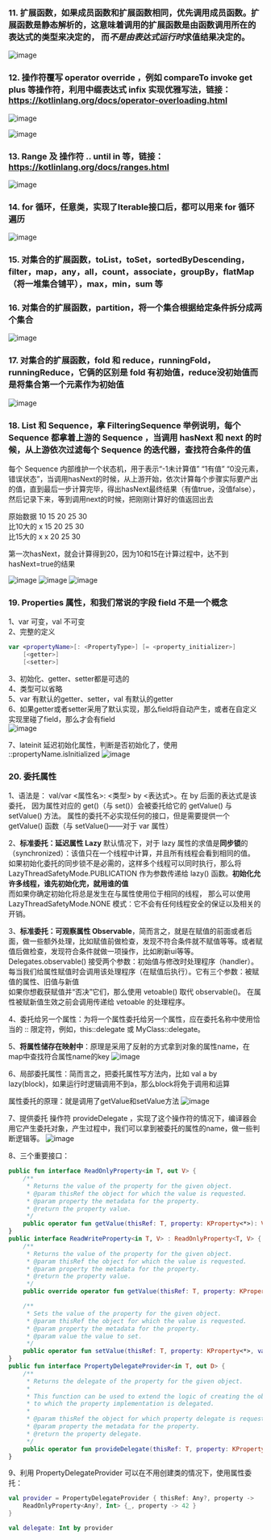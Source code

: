 
### 11. 扩展函数，如果成员函数和扩展函数相同，优先调用成员函数。扩展函数是静态解析的，这意味着调用的扩展函数是由函数调用所在的表达式的类型来决定的， 而*不是由表达式运行时*求值结果决定的。

![image](https://github.com/codingCavalier/Daily-snail/assets/26496772/3ffbe055-288b-4073-9ca2-e03998cd9856)

### 12. 操作符覆写 operator override ，例如 compareTo invoke get plus 等操作符，利用中缀表达式 infix 实现优雅写法，链接：https://kotlinlang.org/docs/operator-overloading.html

![image](https://github.com/codingCavalier/Daily-snail/assets/26496772/5377a269-f947-4c60-aa8c-96436ba70118)

![image](https://github.com/codingCavalier/Daily-snail/assets/26496772/68b0288a-4167-4da6-b0ba-934e1da7d0c9)

### 13. Range 及 操作符 .. until in 等，链接：https://kotlinlang.org/docs/ranges.html

![image](https://github.com/codingCavalier/Daily-snail/assets/26496772/8fdbce4e-79d1-48a8-8a9a-a335521b4b54)

### 14. for 循环，任意类，实现了Iterable接口后，都可以用来 for 循环遍历

![image](https://github.com/codingCavalier/Daily-snail/assets/26496772/6aa031a1-b0de-4bca-b1b5-b742da011fe2)

### 15. 对集合的扩展函数，toList，toSet，sortedByDescending，filter，map，any，all，count，associate，groupBy，flatMap（将一堆集合铺平），max，min，sum 等

### 16. 对集合的扩展函数，partition，将一个集合根据给定条件拆分成两个集合

![image](https://github.com/codingCavalier/Daily-snail/assets/26496772/8310a55e-3282-485a-b0c4-944fcd340c1a)

### 17. 对集合的扩展函数，fold 和 reduce，runningFold，runningReduce，它俩的区别是 fold 有初始值，reduce没初始值而是将集合第一个元素作为初始值

![image](https://github.com/codingCavalier/Daily-snail/assets/26496772/2250029a-52fd-4b9b-bc31-65a7f45f1e62)

### 18. List 和 Sequence，拿 FilteringSequence 举例说明，每个 Sequence 都拿着上游的 Sequence ，当调用 hasNext 和 next 的时候，从上游依次过滤每个 Sequence 的迭代器，查找符合条件的值

每个 Sequence 内部维护一个状态机，用于表示“-1未计算值” “1有值” “0没元素，错误状态”，当调用hasNext的时候，从上游开始，依次计算每个步骤实际要产出的值，直到最后一步计算完毕，得出hasNext最终结果（有值true，没值false），然后记录下来，等到调用next的时候，把刚刚计算好的值返回出去

原始数据 10 15 20 25 30<br>
比10大的  x 15 20 25 30<br>
比15大的  x x  20 25 30<br>

第一次hasNext，就会计算得到20，因为10和15在计算过程中，达不到hasNext=true的结果

![image](https://github.com/codingCavalier/Daily-snail/assets/26496772/f55920b9-c26e-4456-8bda-29bfc799e555)
![image](https://github.com/codingCavalier/Daily-snail/assets/26496772/e9642ea0-3c68-4892-949d-777fa8f70a83)
![image](https://github.com/codingCavalier/Daily-snail/assets/26496772/83262683-1541-4643-a5ab-d96b34f5d750)

### 19. Properties 属性，和我们常说的字段 field 不是一个概念

1、var 可变，val 不可变<br>
2、完整的定义<br>
```kotlin
var <propertyName>[: <PropertyType>] [= <property_initializer>]
    [<getter>]
    [<setter>]
```
3、初始化、getter、setter都是可选的<br>
4、类型可以省略<br>
5、var 有默认的getter、setter，val 有默认的getter<br>
6、如果getter或者setter采用了默认实现，那么field将自动产生，或者在自定义实现里碰了field，那么才会有field<br>
![image](https://github.com/codingCavalier/Daily-snail/assets/26496772/ae1c51cb-a831-4449-b8d6-2b3c32f0a4ea)

7、lateinit 延迟初始化属性，判断是否初始化了，使用 ::propertyName.isInitialized
![image](https://github.com/codingCavalier/Daily-snail/assets/26496772/0acf2607-493f-4e71-a0dc-f08df8048f29)

### 20. 委托属性

1、语法是： val/var <属性名>: <类型> by <表达式>。在 by 后面的表达式是该 委托， 因为属性对应的 get()（与 set()）会被委托给它的 getValue() 与 setValue() 方法。 属性的委托不必实现任何的接口，但是需要提供一个 getValue() 函数（与 setValue()——对于 var 属性）

2、**标准委托：延迟属性 Lazy**
默认情况下，对于 lazy 属性的求值是**同步锁**的（synchronized）：该值只在一个线程中计算，并且所有线程会看到相同的值。<br>
如果初始化委托的同步锁不是必需的，这样多个线程可以同时执行，那么将 LazyThreadSafetyMode.PUBLICATION 作为参数传递给 lazy() 函数。**初始化允许多线程，谁先初始化完，就用谁的值**<br>
而如果你确定初始化将总是发生在与属性使用位于相同的线程， 那么可以使用 LazyThreadSafetyMode.NONE 模式：它不会有任何线程安全的保证以及相关的开销。

3、**标准委托：可观察属性 Observable**，简而言之，就是在赋值的前面或者后面，做一些额外处理，比如赋值前做检查，发现不符合条件就不赋值等等。或者赋值后做检查，发现符合条件就做一项操作，比如刷新ui等等。
Delegates.observable() 接受两个参数：初始值与修改时处理程序（handler）。 每当我们给属性赋值时会调用该处理程序（在赋值后执行）。它有三个参数：被赋值的属性、旧值与新值<br>
如果你想截获赋值并“否决”它们，那么使用 vetoable() 取代 observable()。 在属性被赋新值生效之前会调用传递给 vetoable 的处理程序。

4、委托给另一个属性：为将一个属性委托给另一个属性，应在委托名称中使用恰当的 :: 限定符，例如，this::delegate 或 MyClass::delegate。

5、**将属性储存在映射中**：原理是采用了反射的方式拿到对象的属性name，在map中查找符合属性name的key
![image](https://github.com/codingCavalier/Daily-snail/assets/26496772/990e7613-2237-4db8-be20-3e09f6758761)

6、局部委托属性：简而言之，把委托属性写方法内，比如 val a by lazy(block)，如果运行时逻辑调用不到a，那么block将免于调用和运算

属性委托的原理：就是调用了getValue和setValue方法
![image](https://github.com/codingCavalier/Daily-snail/assets/26496772/2ed1e62e-4f1a-4cbf-9930-d1304f3dbda2)

7、提供委托 操作符 provideDelegate ，实现了这个操作符的情况下，编译器会用它产生委托对象，产生过程中，我们可以拿到被委托的属性的name，做一些判断逻辑等。
![image](https://github.com/codingCavalier/Daily-snail/assets/26496772/2fa3d8e3-39a3-4ee5-82c4-6a9fd6953b12)

8、三个重要接口：
```kotlin
public fun interface ReadOnlyProperty<in T, out V> {
    /**
     * Returns the value of the property for the given object.
     * @param thisRef the object for which the value is requested.
     * @param property the metadata for the property.
     * @return the property value.
     */
    public operator fun getValue(thisRef: T, property: KProperty<*>): V
}
public interface ReadWriteProperty<in T, V> : ReadOnlyProperty<T, V> {
    /**
     * Returns the value of the property for the given object.
     * @param thisRef the object for which the value is requested.
     * @param property the metadata for the property.
     * @return the property value.
     */
    public override operator fun getValue(thisRef: T, property: KProperty<*>): V

    /**
     * Sets the value of the property for the given object.
     * @param thisRef the object for which the value is requested.
     * @param property the metadata for the property.
     * @param value the value to set.
     */
    public operator fun setValue(thisRef: T, property: KProperty<*>, value: V)
}
public fun interface PropertyDelegateProvider<in T, out D> {
    /**
     * Returns the delegate of the property for the given object.
     *
     * This function can be used to extend the logic of creating the object (e.g. perform validation checks)
     * to which the property implementation is delegated.
     *
     * @param thisRef the object for which property delegate is requested.
     * @param property the metadata for the property.
     * @return the property delegate.
     */
    public operator fun provideDelegate(thisRef: T, property: KProperty<*>): D
}
```

9、利用 PropertyDelegateProvider 可以在不用创建类的情况下，使用属性委托：
```kotlin
val provider = PropertyDelegateProvider { thisRef: Any?, property ->
    ReadOnlyProperty<Any?, Int> {_, property -> 42 }
}

val delegate: Int by provider
```
